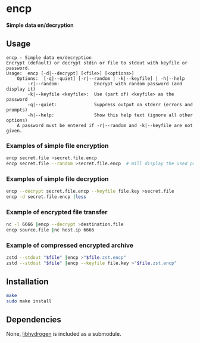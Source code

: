 # encp
**Simple data en/decryption**

## Usage
```
encp - Simple data en/decryption
Encrypt (default) or decrypt stdin or file to stdout with keyfile or password.
Usage:  encp [-d|--decrypt] [<file>] [<options>]
    Options:  [-q|--quiet] [-r|--random | -k|--keyfile] | -h|--help
        -r|--random:             Encrypt with random password (and display it)
        -k|--keyfile <keyfile>:  Use (part of) <keyfile> as the password
        -q|--quiet:              Suppress output on stderr (errors and prompts)
        -h|--help:               Show this help text (ignore all other options)
    A password must be entered if -r|--random and -k|--keyfile are not given.
```

### Examples of simple file encryption
```sh
encp secret.file >secret.file.encp
encp secret.file --random >secret.file.encp  # Will display the used password
```

### Examples of simple file decryption
```sh
encp --decrypt secret.file.encp --keyfile file.key >secret.file
encp -d secret.file.encp |less
```

### Example of encrypted file transfer
```sh
nc -l 6666 |encp --decrypt >destination.file
encp source.file |nc host.ip 6666
```

### Example of compressed encrypted archive
```sh
zstd --stdout "$file" |encp >"$file.zst.encp"
zstd --stdout "$file" |encp --keyfile file.key >"$file.zst.encp"
```

## Installation
```sh
make
sudo make install
```

## Dependencies
None, [libhydrogen](https://libhydrogen.org) is included as a submodule.
